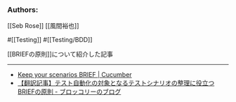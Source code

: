 ### Authors:
[[Seb Rose]] [[風間裕也]]

#[[Testing]] #[[Testing/BDD]]

[[BRIEFの原則]]について紹介した記事

---

- [Keep your scenarios BRIEF | Cucumber](https://cucumber.io/blog/bdd/keep-your-scenarios-brief/)
- [【翻訳記事】テスト自動化の対象となるテストシナリオの整理に役立つBRIEFの原則 - ブロッコリーのブログ](https://nihonbuson.hatenadiary.jp/entry/keep-your-scenarios-brief)